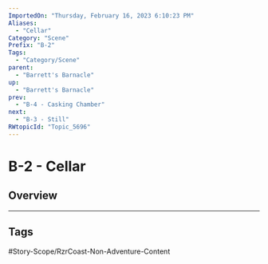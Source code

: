 ```yaml
---
ImportedOn: "Thursday, February 16, 2023 6:10:23 PM"
Aliases:
  - "Cellar"
Category: "Scene"
Prefix: "B-2"
Tags:
  - "Category/Scene"
parent:
  - "Barrett's Barnacle"
up:
  - "Barrett's Barnacle"
prev:
  - "B-4 - Casking Chamber"
next:
  - "B-3 - Still"
RWtopicId: "Topic_5696"
---
```

# B-2 - Cellar
## Overview

---
## Tags
#Story-Scope/RzrCoast-Non-Adventure-Content

